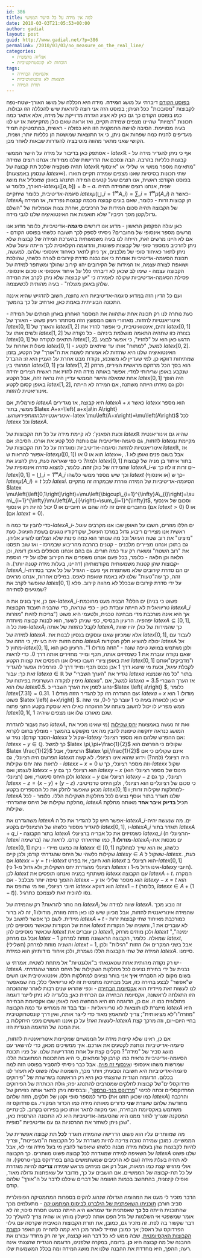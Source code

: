 ```yaml
---
id: 386
title: למה אין מידה על כל הישר הממשי
date: 2010-03-03T21:05:53+00:00
author: gadial
layout: post
guid: http://www.gadial.net/?p=386
permalink: /2010/03/03/no_measure_on_the_real_line/
categories:
  - אנליזה מתמטית
  - הוכחות לא קונסטרוקטיביות
tags:
  - אקסיומת הבחירה
  - תוצאות לא אינטואיטיביות
  - תורת המידה
---
```

[בפוסט הקודם](http://www.gadial.net/?p=369) דיברתי על מושג ה**מידה**. מידה היא הכללה של מושג האורך-שטח-נפח לקבוצות "מסובכות" ככל הניתן; בפוסט הזה אני רוצה להראות שיש להכללה הזו גבולות. כמו בפוסט הקודם כך גם כאן לא אציג הגדרה מדוייקת של מידה, אלא אתאר כמה תכונות "רצויות" שהיינו מצפים שמידה תקיים, ואז אראה שאם כולן מתקיימות אז יש לנו בעיה מסויימת. הסיבה לגישה החמקנית הזו היא כפולה - ראשית, במתמטיקה תמיד מעדיפים להניח כמה שפחות אם ניתן, כי אז התוצאות שמושגות הן כלליות יותר; ושנית, הקושי שאני מתאר מהווה מוטיבציה להגדרות שבאות לאחר מכן.

אסתפק כאן בדיבור על מידה על הישר הממשי - $latex \mathbb{R}$ - אף כי ניתן להגדיר מידה על קבוצות כלליות בהרבה. הבה ונסכם את הדרישות שלנו ממידות: אנחנו רוצים שמידה תהיה פונקציה שלכל תת קבוצה של $latex \mathbb{R}$ מתאימה מספר ממשי אי שלילי או "אינסוף" (שנסמן באמצעות $latex \infty$). שתי תכונות בסיסיות שאנו מצפים שמידה תקיים תוארו בפוסט הקודם: ראשית, אנו רוצים שעל קטעים המידה תתנהג באופן שמכליל את מושג האורך, כלומר ש-$latex \mu\left(\left[a,b\right]\right)=b-a$. שנית, אנחנו רוצים שהמידה תהיה סיגמה-אדיטיבית, כלומר שיתקיים $latex \mu\left(\bigcup\_{i=1}^{\infty}A\_{i}\right)=\sum\_{i=1}^{\infty}\mu\left(A\_{i}\right)$ כאשר ה-$latex A_{i}$ הן קבוצות זרות - כלומר, שאם בונים קבוצה מכמה קבוצות נפרדות, אז המידה של הקבוצה תהיה סכום המידות של הרכיבים, אחרת צצות אנומליות של "השלם גדול/קטן מסך רכיביו" שלא תואמות את האינטואיציה שלנו לגבי מידה.

כאן עולה הפקפוק הראשון - מדוע אנו דורשים **סיגמה**-אדיטיביות, כלומר מדוע אנו מרשים מספר אינסופי של מחוברים? ניסיתי לספק לכך תשובה כלשהי בפוסט הקודם - אם לא היינו מרשים זאת, הייתה לנו בעיה משמעותית בהערכת המידה של קבוצות שלא ניתן להרכיב ממספר סופי של קבוצות פשוטות, והדוגמה הקלאסית לכך הייתה עיגול שלא ניתן לתאר כאיחוד סופי של מלבנים, אך ניתן לתאר כאיחוד אינסופי שלהם. למעשה, תכונת הסיגמה-אדיטיביות אומרת כי אם נבנה סדרת קירובים לצורה כלשהי, שהולכת ושואפת לצורה עצמה, אז המידות של הקירובים יהוו קירוב שהולך ומשתפר למידה של הקבוצה עצמה - שימו לב שכאן לא דיברתי כלל על איחוד אינסופי או סכום אינסופי. פסילת הסיגמה-אדיטיביות שקולה לאמירה כי "יש קבוצות שלא ניתן לקרב את המידה שלהן באופן מוצלח" - בעיה מהותית לכשעצמה.

ועם כל הדיון הזה במדוע סיגמה-אדיטיביות היא נחוצה, חשוב להדגיש שהיא איננה התכונה הבעייתית באמת כאן, וארחיב על כך בהמשך.

כעת נותרה לנו רק תכונה אחת שתהווה את המסמר האחרון בארון המתים של המידה - אינוריאנטיות להזזות. מאחורי השם המפוצץ הזה מסתתר רעיון פשוט - האורך של $latex \left[0,1\right]$ והאורך של $latex \left[1,2\right]$ זהים, אינטואיטיבית, כי אפשר להזיז את $latex \left[0,1\right]$ ולשים אותו על $latex \left[1,2\right]$ בצורה כזו שתהיה התאמה מושלמת ביניהם - כל נקודה של $latex \left[0,1\right]$ תתאים לנקודה של $latex \left[1,2\right]$. הדגש כאן הוא על "להזיז", כי אפשר לבצע פעולות אחרות על $latex \left[0,1\right]$ - למשל, "למתוח" אותו עד שיתאים לקטע $latex \left[0,2\right]$. האינטואיציה שלנו היא שהזזות לא אמורות לשנות את ה"אורך" של הקטע, בזמן שמתיחות דווקא כן. למי שעדיין לא משוכנע, נקודת מבט אחרת על העניין היא זו: ההבדל המהותי בין $latex \left[0,1\right]$ ובין $latex \left[1,2\right]$ הוא בסך הכל מרחקם מראשית הצירים, מרחק שנקבע באופן שרירותי למדי. אפשר באותה מידה היה להזיז את ראשית הצירים יחידה אחת שמאלה והישר הממשי עדיין היה נראה זהה, אבל הקטע $latex \left[0,1\right]$ היה הופך באופן קסום לקטע $latex \left[1,2\right]$, ולכן גם מידתו הייתה משתנה, אם המידה לא הייתה אינוריאטית להזזות.

פורמלית, אם $latex A$ היא קבוצה, אז מגדירים $latex A+x$ כאשר $latex x$ הוא מספר ממשי, בתור $latex A+x=\left\{ a+x|a\in A\right\} $. אינוריאנטיות להזזות פירושה ש-$latex \mu\left(A+x\right)=\mu\left(A\right)$ לכל $latex x$ וכל $latex A$.

וכעת הפאנץ': לא קיימת מידה על כל תת הקבוצות של $latex \mathbb{R}$ שהיא גם אינוריאנטית להזזות, גם סיגמה-אדיטיבית וגם נותנת לכל קטע את אורכו. הסיבה: אם $latex \mu$ מקיימת אינוריאנטיות להזזות וסיגמה-אדיטיביות ומוגדרת על כל תת הקבוצות של $latex \mathbb{R}$, אז אפשר להראות ש-$latex \mu\left(\left[0,1\right]\right)$ הוא או 0 או $latex \infty$, אבל בשום פנים ואופן לא 1. ולמה? כי כפי שאראה כעת, ניתן להציג את $latex \left[0,1\right]$ בתור איחוד בן מניה של קבוצות שהמידה של כולן **זהה**. כלומר, למצוא סדרה אינסופית של $latex A\_{i}$-ים זרות זו לזו כך ש-$latex \left[0,1\right]=\bigcup\_{i=1}^{\infty}A\_{i}$ וכך שיש מספר ממשי כלשהו $latex t$ (או אינסוף) כך ש-$latex \mu\left(A\_{i}\right)=t$ לכל $latex i$. הסיגמה-אדיטיביות של המידה גוררת שבמקרה זה מתקיים $latex \mu\left(\left[0,1\right]\right)=\mu\left(\bigcup\_{i=1}^{\infty}A\_{i}\right)=\sum\_{i=1}^{\infty}\mu\left(A\_{i}\right)=\sum_{i=1}^{\infty}t$, וסכום של אינסוף מחוברים זהים זה לזה שהם או חיוביים או 0 יכול להיות רק אינסוף (אם $latex t>0$) או 0 (אם $latex t=0$).

כדי להבין עד כמה ה-$latex A\_{i}$-ים הללו מוזרים, חשבו על האופן שבו אנו מקרבים עיגול. ראשית אנו מציירים ריבוע גדול במרכז העיגול, שקודקודיו נוגעים בשפת העיגול. כעת "מיצינו" את רוב שטח העיגול וכל מה שנותר הוא כמה פינות שלא הצלחנו להגיע אליהן. גם בתוכן אנחנו מציירים מלבנים - קטנים בהרבה מהריבוע שבמרכז - ואז שוב תפסנו את "רוב השטח" ונשארו רק עוד כמה חורים. גם בהם אנחנו מטפלים באופן דומה, וכן הלאה וכן הלאה - כלומר, בכל פעם אנחנו משפרים את הקירוב שלנו על ידי הוספת קבוצות שהן קטנות משמעותית מקודמותיהן (דהיינו, בעלות מידה קטנה יותר). ה-$latex A\_{i}$-ים הם סדרת קירובים שלא משתפרת אף פעם - הגודל של כל איבר בסדרה זהה, כך שה"טעות" שלנו לא באמת שואפת לאפס. במילים אחרות, אנחנו מראים שאפשר לקרב את $latex \left[0,1\right]$ על ידי סדרת קירובים שבכלל לא מהווה קירוב. פלא שמגיעים לסתירה?

אם כן, איך בונים את ה-$latex A\_{i}$-ים הללו? הבניה מעט מחוכמת (פשוט כי בניה טריוויאלית לא הייתה עובדת כאן - כפי שנראה, כדי שהבניה תעבוד הקבוצות $latex A\_{i}$ צריכות להיות "מוזרות") אך היא אינה מורכבת מדי מבחינה טכנית, ולטעמי היא פשוט יפהפיה. הרעיון הבסיסי, כפי שניתן לשער, הוא לבנות קבוצה מיוחדת $latex A\subseteq\left[0,1\right]$, ואת כל ה-$latex A_{i}$ לקבל כהזזות של אותה $latex A$, כך שהמידות של כולן יהיו שוות למידה של $latex A$. אלא שמכיוון שאנו עוסקים בנסיון לבנות את $latex \left[0,1\right]$, לעבוד עם סתם הזזות יהיה בעייתי, כי הזזה של $latex A$ יכולה להוציא חלק מנקודות $latex A$ אל מחוץ ל-$latex \left[0,1\right]$, ולכן נשתמש במושג טיפה שונה - "הזזה מודולו 1". הרעיון כאן הוא שאם נקודה עוברת את 1 כשמזיזים אותה, תכף ומייד מחזירים אותה דרך 0. כדי לראות זאת באופן ציורי חשבו כאילו אנו תופסים את קצוות הקטע $latex \left[0,1\right]$ ו"מדביקים"אותם לקבלת עיגול, וכעת מי שיוצא דרך 1 אכן נכנס תכף ומייד דרך 0. פורמלית אפשר להגדיר זאת כך: עבור $latex a\in\mathbb{R}$ נגדיר את "הערך השברי" של $latex a$ בתור "כל מה שנמצא מימין לנקודה העשרונית בפיתוח של $latex a$". למשל, אם $latex a=3.5$ אז הערך השברי שלו הוא $latex 0.5$. נהוג לסמן את הערך השברי כ-$latex \left\{ a\right\} $, כלומר $latex \left\{ 7.31\right\} =0.31$. עם ההגדרה הזו קל להגדיר הזזה מודלו 1: $latex a+x$ מודולו 1 הוא פשוט $latex \left\{ a+x\right\} $. יש כאן לכאורה בעיה כי 1 עובר כך ל-0, ומי שזה ממש מפריע לו יכול לחשוב מעתה על ההוכחה כאילו היא עוסקת בקטע החצי פתוח $latex [0,1($, שגם מאורכו שלו אנו מצפים שיהיה 1.

כעת נעבור להגדרת $latex A$, ואת זה נעשה באמצעות [יחס שקילות](http://he.wikipedia.org/wiki/%D7%99%D7%97%D7%A1_%D7%A9%D7%A7%D7%99%D7%9C%D7%95%D7%AA) (מי שאינו מכיר את המושג כנראה יתקשה טיפונת להבין מה אני מקשקש בהמשך - מומלץ בחום לקרוא הסבר קודם): נגיד ש-$latex x$ שקול ל-$latex y$ אם ההפרש שלהם הוא מספר רציונלי: $latex x-y\in\mathbb{Q}$. כך למשל $latex \pi,\pi+\frac{1}{2}$ שקולים כי הפרשם הוא $latex \frac{1}{2}$ הרציונלי, אבל $latex \pi,\frac{1}{2}$ אינם שקולים כי אם הפרשם היה רציונלי, גם $latex \pi$ היה רציונלי (למה?) וידוע שהוא אינו רציונלי. לא קשה לראות שזה יחס שקילות - $latex x-x=0$ וזה מספר רציונלי, כך ש-$latex x$ שקול לעצמו; ואם $latex x-y$ הוא רציונלי כך גם $latex y-x$ (מינוס של מספר רציונלי הוא רציונלי) ולכן היחס סימטרי, ואם $latex x-y$ רציונלי וגם $latex y-z$ רציונלי, כך גם $latex x-z=\left(x-y\right)+\left(y-z\right)$ כי סכום של רציונליים הוא רציונלי, ולכן היחס טרנזיטיבי. מכאן שאפשר לחלק את כל המספרים בקטע $latex \left[0,1\right]$ למחלקות שקילות זרות; ו-$latex A$ שלנו תוגדר בתור אוסף נציגים לכל מחלקות השקילות הללו. כלומר - לכל מחלקת שקילות של היחס שהגדרתי, $latex A$ תכיל **בדיוק איבר אחד** מאותה מחלקת שקילות.

משהגדרנו את $latex A$ אפשר חיש קל להגדיר את כל ה-$latex A\_{i}$-ים. מה שנעשה יהיה להגדיר מספור כלשהו של הרציונליים בקטע $latex \left[0,1\right]$, ו-$latex A\_{i}$ תוגדר בתור $latex A+q\_{i}$ - בתור הקבוצה $latex A$ כשמזיזים את כל אבריה ברציונלי $latex q\_{i}$ (הרציונלי ה-$latex i$ ברשימה) **מודולו** **1**, כמו שתיארתי קודם. לראות שה-$latex A_{i}$-ים מכסות את $latex \left[0,1\right]$ זה כמעט מיידי - ניקח $latex x\in\left[0,1\right]$ כלשהו, אז הוא שייך למחלקת שקילות כלשהי של היחס שהגדרתי קודם; ולכן קיים $latex y\in A$ ששקול ל-$latex x$. כעת, אם $latex x-y=t$ ו-$latex t$ הוא חיובי, אז בפרט $latex t$ הוא רציונלי ב-$latex \left[0,1\right]$ (רציונלי מהגדרת יחס השקילות; ולא גדול מ-1 כי $latex x$ אינו גדול מ-1 ו-$latex y$ חיובי). לכן $latex t$ משתתף במניה ואנחנו תופסים את $latex x$ עם הקבוצה $latex A+t$. המקרה ההפוך טיפה יותר מבלבל - אם $latex x-y$ הוא מספר שלילי אז $latex y-x=t$ הוא חיובי רציונלי, ואז מי שתופס את $latex x$ הוא דווקא $latex 1-t$ (כלומר, $latex x\in A+\left(1-t\right)$). נסו להוכיח זאת לעצמכם כתרגיל.

מה נותר להראות? רק שהמידה של $latex A_{i}$ שווה למידה של $latex A$. זה נובע מכך שהמידה אינוריאנטית להזזות, אבל מכיוון שיש לנו כאן הזזה מוזרה, מודולו 1, זה לא ברור מיידית. לשם כך אפשר לחשוב על $latex A+t$ כמורכבת מאיחוד שתי קבוצות זרות - אחת של הנקודות שכאשר מוסיפים להן $latex t$ לא עוברים את 1, והשניה של הנקודות שכאשר מוסיפים להן $latex t$ כן עוברים את $latex 1$, ולכן מוזזים מרחק $latex t$ "ימינה", אבל גם מרחק $latex -1$ שמאלה. כלומר, הקבוצה הראשונה מוזזת למרחק $latex t$, והשניה מוזזת למרחק (השלילי) $latex t-1$, אבל בשני המקרים אלו הזזות "רגילות" ולכן המידה של שתי הקבוצות הללו נשמרת, ולכן איחוד מידותיהן הוא כמידת $latex A$. סיימנו.

יש רק נקודה מהותית אחת שטאטאתי ב"אלגנטיות" אל מתחת לשטיח. אמרתי ש-$latex A$ נבנית על ידי בחירת נציגים לכל מחלקות השקילות של היחס המוזר שהגדרתי. בשום מקום לא הסברתי **איך** אני בוחר נציגים למחלקות הללו. אינטואיטיבית אנו חשים ש"אפשר" לבצע בחירה כזו, אבל מבחינה מתמטית זה לא טריוויאלי כלל; מה שמאפשר לנו לעשות זאת מיידית הוא [אקסיומת הבחירה](http://www.gadial.net/?p=37) - וכפי שהראו שנים רבות לאחר שההוכחה הזו התגלתה לראשונה, אקסיומת הבחירה גם הכרחית כאן; בלעדיה לא ניתן לייצר דוגמה פתולוגית כמו זו. אם כן, הדוגמה הזו היא המחשה נאה לאופן שבו אקסיומת הבחירה מייצרת לנו תוצאות לא טריוויאליות - ובד בבד זה ממחיש עד כמה הקבוצה $latex A$ היא "מוזרה"ו"לא מציאותית"; צריך להתאמץ מאוד כדי לייצר אותה, ואין דרך קונסטרוקטיבית לעשות זאת! על כן איננו חוששים מפני היתקלות ב-$latex A$ בחיי היום-יום, וזה מרכך קצת את המכה של הדוגמה הנגדית הזו.

אם כן, ראינו שלא קיימת מידה על הממשיים שמקיימת אינוריאינטיות להזזות, סיגמה-אדיטיביות ונותנת לקטעים את אורכם. איך ממשיכים מכאן, כדי להישאר עם מושג סביר של "מידה"? מקלים קצת על אחת מהדרישות שלנו. על פניו תכונת הסיגמה-אדיטיביות נראית כמו קורבן קל ומתאים, כי היא מהתכונות המתועבות הללו שמרשות משהו אינסופי ו[אינסוף זה פויה](http://www.gadial.net/?p=143). אבל כבר ניסיתי להסביר בפוסט הזה למה סיגמה-אדיטיביות היא חשובה וטבעית; ויותר מכך, השמטה שלה פשוט לא תעזור לנו בכלום. הדוגמה הנגדית שהצגתי כאן היא רק הראשונה בשרשרת של "פירוקים פרדוקסליים"של קבוצות לחלקים שמסרבים להתנהג יפה; גולת הכותרת של הפירוקים הפרדוקסליים זכתה לכינוי "[פרדוקס בנך-טרסקי](http://he.wikipedia.org/wiki/%D7%94%D7%A4%D7%A8%D7%93%D7%95%D7%A7%D7%A1_%D7%A9%D7%9C_%D7%91%D7%A0%D7%9A-%D7%98%D7%A8%D7%A1%D7%A7%D7%99)", ובבסיסה ניתן לתאר אותה כפירוק של כדור למספר סופי וקטן של חלקים, הזזה שלהם (כמו שכאן הזזנו את $latex A$) והרכבה מחודשת שלהם שיוצרת **שני** כדורים מאותה מידה כמו הכדור המקורי. גם פרדוקס זה משתמש באקסיומת הבחירה, ואני מקווה לתאר אותו כאן בפירוט בקרוב. לבינתיים המסקנה שצריך לגזור ממנו היא שהסיגמה-אדיטיביות היא לא התכונה ההרסנית כאן, שכן ניתן לשחזר את ההרסניות גם עם אדיטיביות "סופית".

מה שמוותרים עליו הוא פשוט הדרישה שהמידה תוגדר **לכל** תת קבוצה אפשרית של הממשיים. כמובן שמידה טובה צריכה להיות מוגדרת על כל הקבוצות ה"מעניינות", וצריך להיות לקבוצות שהן בעלות מידה מבנה כלשהו שיאפשר להבין מי בעל מידה ומי לא, אבל על השאיפה למידה שמוגדרת לכל קבוצה פשוט מוותרים. כך הקבוצה $latex A$ שלנו פשוט לא תהיה בעלת מידה (וגם לא הרכיבים שמשתמשים בהם בפרדוקס בנך-טרסקי). זה אולי מרגיש קצת כמו רמאות, אבל רק אם מניחים מראש שמידה **צריכה** להיות מוגדרת על כל תת-קבוצה של הממשיים. אם חושבים על כך, מדובר על שאפתנות גדולה מאוד, ואפילו קיצונית, בהתחשב בכמות הזעומה של דברים שיכלנו לדבר על ה"אורך" שלהם קודם.

הדבר מזכיר לי מעט את המהומה הגדולה שנהוג להקים בספרות המתמטיקה הפופולרית סביב חורבן [תוכניתו השאפתנית של הילברט לביסוס המתמטיקה](http://he.wikipedia.org/wiki/%D7%A4%D7%95%D7%A8%D7%9E%D7%9C%D7%99%D7%96%D7%9D_%28%D7%9E%D7%AA%D7%9E%D7%98%D7%99%D7%A7%D7%94%29) - מתעלמים מכך שהתוכנית הייתה **כל כך** שאפתנית עד שמראש היא הייתה כמעט חסרת סיכוי; זה לא אומר שמשפטי אי השלמות של גדל הפכו אותה לכישלון מוחץ או שהיה צריך להשליך כל דבר שקשור בה לפח. זה מזכיר גם, כמובן, את תורת הקבוצות הנאיבית שקרסה עם גילוי הפרדוקס של ראסל; אך כמובן שמייד לאחר מכן היא קמה לתחייה מן האפר כ[תורת הקבוצות האקסיומטית](http://he.wikipedia.org/wiki/%D7%AA%D7%95%D7%A8%D7%AA_%D7%94%D7%A7%D7%91%D7%95%D7%A6%D7%95%D7%AA_%D7%94%D7%90%D7%A7%D7%A1%D7%99%D7%95%D7%9E%D7%98%D7%99%D7%AA), שבה ממש לא כל דבר הוא קבוצה, אך זה רק מחדד עבורנו את ההבנה של מה קבוצה היא **כן**. בדומה, במקרה שלפנינו, הדוגמה הנגדית שהצגתי אינה רעה; ההפך, היא מחדדת את ההבנה שלנו את מושג המידה ומה בכלל המשמעות שלו.
